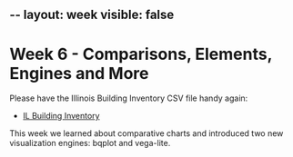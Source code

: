 --
layout: week
visible: false
---

# Week 6 - Comparisons, Elements, Engines and More

Please have the Illinois Building Inventory CSV file handy again:
 * [IL Building Inventory](data/IL_Building_Inventory.csv)

This week we learned about comparative charts and introduced two new visualization engines: bqplot and vega-lite.

